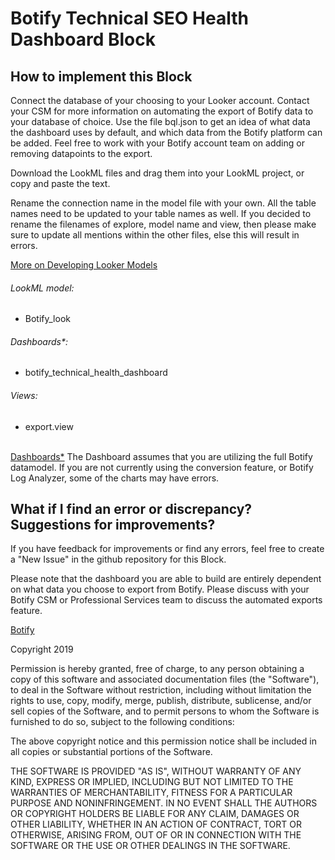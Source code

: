 # Botify Technical SEO Health Dashboard Block

## How to implement this Block

Connect the database of your choosing to your Looker account. Contact your CSM for more information on automating the export of Botify data to your database of choice. Use the file bql.json to get an idea of what data the dashboard uses by default, and which data from the Botify platform can be added. Feel free to work with your Botify account team on adding or removing datapoints to the export.  

Download the LookML files and drag them into your LookML project, or copy and paste the text.

Rename the connection name in the model file with your own. All the table names need to be updated to your table names as well. If you decided to rename the filenames of explore, model name and view, then please make sure to update all mentions within the other files, else this will result in errors.

[More on Developing Looker Models](https://docs.looker.com/data-modeling/getting-started/model-development)

###### LookML model:
* Botify_look

###### Dashboards*:
* botify_technical_health_dashboard

###### Views:
* export.view


<br>
<u>Dashboards*</u>
The Dashboard assumes that you are utilizing the full Botify datamodel. If you are not currently using the conversion feature, or Botify Log Analyzer, some of the charts may have errors. 


## What if I find an error or discrepancy? Suggestions for improvements?
If you have feedback for improvements or find any errors, feel free to create a "New Issue" in the github repository for this Block.

Please note that the dashboard you are able to build are entirely dependent on what data you choose to export from Botify. Please discuss with your Botify CSM or Professional Services team to discuss the automated exports feature. 

[Botify](https://www.botify.com)

Copyright 2019

Permission is hereby granted, free of charge, to any person obtaining a copy of this software and associated documentation files (the "Software"), to deal in the Software without restriction, including without limitation the rights to use, copy, modify, merge, publish, distribute, sublicense, and/or sell copies of the Software, and to permit persons to whom the Software is furnished to do so, subject to the following conditions:

The above copyright notice and this permission notice shall be included in all copies or substantial portions of the Software.

THE SOFTWARE IS PROVIDED "AS IS", WITHOUT WARRANTY OF ANY KIND, EXPRESS OR IMPLIED, INCLUDING BUT NOT LIMITED TO THE WARRANTIES OF MERCHANTABILITY, FITNESS FOR A PARTICULAR PURPOSE AND NONINFRINGEMENT. IN NO EVENT SHALL THE AUTHORS OR COPYRIGHT HOLDERS BE LIABLE FOR ANY CLAIM, DAMAGES OR OTHER LIABILITY, WHETHER IN AN ACTION OF CONTRACT, TORT OR OTHERWISE, ARISING FROM, OUT OF OR IN CONNECTION WITH THE SOFTWARE OR THE USE OR OTHER DEALINGS IN THE SOFTWARE.
